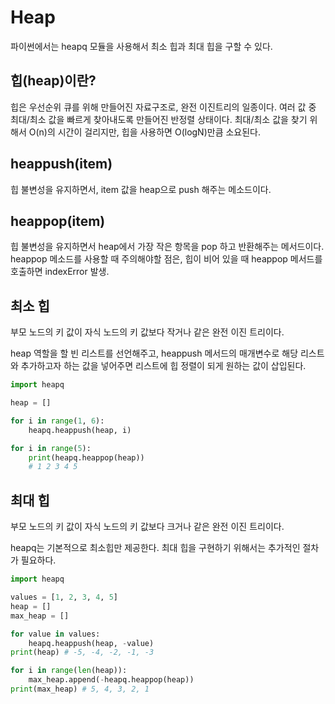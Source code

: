 # Heap

파이썬에서는 heapq 모듈을 사용해서 최소 힙과 최대 힙을 구할 수 있다.

## 힙(heap)이란?

힙은 우선순위 큐를 위해 만들어진 자료구조로, 완전 이진트리의 일종이다. 여러 값 중 최대/최소 값을 빠르게 찾아내도록 만들어진 반정렬 상태이다. 최대/최소 값을 찾기 위해서 O(n)의 시간이 걸리지만, 힙을 사용하면 O(logN)만큼 소요된다.

## heappush(item)

힙 불변성을 유지하면서, item 값을 heap으로 push 해주는 메소드이다.

## heappop(item)

힙 불변성을 유지하면서 heap에서 가장 작은 항목을 pop 하고 반환해주는 메서드이다. heappop 메소드를 사용할 때 주의해야할 점은, 힙이 비어 있을 때 heappop 메서드를 호출하면 indexError 발생.

## 최소 힙

부모 노드의 키 값이 자식 노드의 키 값보다 작거나 같은 완전 이진 트리이다.

heap 역할을 할 빈 리스트를 선언해주고, heappush 메서드의 매개변수로 해당 리스트와 추가하고자 하는 값을 넣어주면 리스트에 힙 정렬이 되게 원하는 값이 삽입된다.

```python
import heapq

heap = []

for i in range(1, 6):
	heapq.heappush(heap, i)

for i in range(5):
	print(heapq.heappop(heap))
	# 1 2 3 4 5
```

## 최대 힙

부모 노드의 키 값이 자식 노드의 키 값보다 크거나 같은 완전 이진 트리이다.

heapq는 기본적으로 최소힙만 제공한다. 최대 힙을 구현하기 위해서는 추가적인 절차가 필요하다.

```python
import heapq

values = [1, 2, 3, 4, 5]
heap = []
max_heap = []

for value in values:
	heapq.heappush(heap, -value)
print(heap) # -5, -4, -2, -1, -3

for i in range(len(heap)):
	max_heap.append(-heapq.heappop(heap))
print(max_heap) # 5, 4, 3, 2, 1
```
